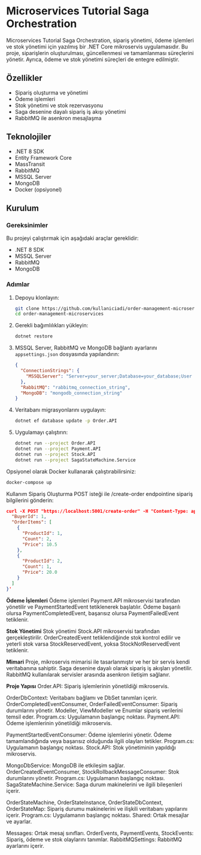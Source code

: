 # Microservices Tutorial Saga Orchestration

Microservices Tutorial Saga Orchestration, sipariş yönetimi, ödeme işlemleri ve stok yönetimi için yazılmış bir .NET Core mikroservis uygulamasıdır. Bu proje, siparişlerin oluşturulması, güncellenmesi ve tamamlanması süreçlerini yönetir. Ayrıca, ödeme ve stok yönetimi süreçleri de entegre edilmiştir.

## Özellikler

- Sipariş oluşturma ve yönetimi
- Ödeme işlemleri
- Stok yönetimi ve stok rezervasyonu
- Saga desenine dayalı sipariş iş akışı yönetimi
- RabbitMQ ile asenkron mesajlaşma

## Teknolojiler

- .NET 8 SDK
- Entity Framework Core
- MassTransit
- RabbitMQ
- MSSQL Server
- MongoDB
- Docker (opsiyonel)

## Kurulum

### Gereksinimler

Bu projeyi çalıştırmak için aşağıdaki araçlar gereklidir:
- .NET 8 SDK
- MSSQL Server
- RabbitMQ
- MongoDB

### Adımlar

1. Depoyu klonlayın:

    ```bash
    git clone https://github.com/kullaniciadi/order-management-microservices.git
    cd order-management-microservices
    ```

2. Gerekli bağımlılıkları yükleyin:

    ```bash
    dotnet restore
    ```

3. MSSQL Server, RabbitMQ ve MongoDB bağlantı ayarlarını `appsettings.json` dosyasında yapılandırın:

    ```json
    {
      "ConnectionStrings": {
        "MSSQLServer": "Server=your_server;Database=your_database;User Id=your_user;Password=your_password;"
      },
      "RabbitMQ": "rabbitmq_connection_string",
      "MongoDB": "mongodb_connection_string"
    }
    ```

4. Veritabanı migrasyonlarını uygulayın:

    ```bash
    dotnet ef database update -p Order.API
    ```

5. Uygulamayı çalıştırın:

    ```bash
    dotnet run --project Order.API
    dotnet run --project Payment.API
    dotnet run --project Stock.API
    dotnet run --project SagaStateMachine.Service
    ```

Opsiyonel olarak Docker kullanarak çalıştırabilirsiniz:

```bash
docker-compose up
```

Kullanım
Sipariş Oluşturma
POST isteği ile /create-order endpointine sipariş bilgilerini gönderin:

```json
curl -X POST "https://localhost:5001/create-order" -H "Content-Type: application/json" -d '{
  "BuyerId": 1,
  "OrderItems": [
    {
      "ProductId": 1,
      "Count": 2,
      "Price": 10.5
    },
    {
      "ProductId": 2,
      "Count": 1,
      "Price": 20.0
    }
  ]
}'
```
**Ödeme İşlemleri**
Ödeme işlemleri Payment.API mikroservisi tarafından yönetilir ve PaymentStartedEvent tetiklenerek başlatılır. Ödeme başarılı olursa PaymentCompletedEvent, başarısız olursa PaymentFailedEvent tetiklenir.

**Stok Yönetimi**
Stok yönetimi Stock.API mikroservisi tarafından gerçekleştirilir. OrderCreatedEvent tetiklendiğinde stok kontrol edilir ve yeterli stok varsa StockReservedEvent, yoksa StockNotReservedEvent tetiklenir.

**Mimari**
Proje, mikroservis mimarisi ile tasarlanmıştır ve her bir servis kendi veritabanına sahiptir. Saga desenine dayalı olarak sipariş iş akışları yönetilir. RabbitMQ kullanılarak servisler arasında asenkron iletişim sağlanır.

**Proje Yapısı**
Order.API: Sipariş işlemlerinin yönetildiği mikroservis.

OrderDbContext: Veritabanı bağlamı ve DbSet tanımları içerir.
OrderCompletedEventConsumer, OrderFailedEventConsumer: Sipariş durumlarını yönetir.
Modeller, ViewModeller ve Enumlar sipariş verilerini temsil eder.
Program.cs: Uygulamanın başlangıç noktası.
Payment.API: Ödeme işlemlerinin yönetildiği mikroservis.

PaymentStartedEventConsumer: Ödeme işlemlerini yönetir.
Ödeme tamamlandığında veya başarısız olduğunda ilgili olayları tetikler.
Program.cs: Uygulamanın başlangıç noktası.
Stock.API: Stok yönetiminin yapıldığı mikroservis.

MongoDbService: MongoDB ile etkileşim sağlar.
OrderCreatedEventConsumer, StockRollbackMessageConsumer: Stok durumlarını yönetir.
Program.cs: Uygulamanın başlangıç noktası.
SagaStateMachine.Service: Saga durum makinelerini ve ilgili bileşenleri içerir.

OrderStateMachine, OrderStateInstance, OrderStateDbContext, OrderStateMap: Sipariş durumu makinelerini ve ilişkili veritabanı yapılarını içerir.
Program.cs: Uygulamanın başlangıç noktası.
Shared: Ortak mesajlar ve ayarlar.

Messages: Ortak mesaj sınıfları.
OrderEvents, PaymentEvents, StockEvents: Sipariş, ödeme ve stok olaylarını tanımlar.
RabbitMQSettings: RabbitMQ ayarlarını içerir.